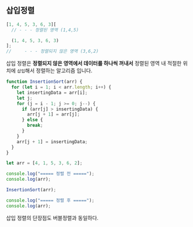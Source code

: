 ## 삽입정렬

```ts
[1, 4, 5, 3, 6, 3][
  // - - - 정렬된 영역 (1,4,5)

  (1, 4, 5, 3, 6, 3)
];
//     - - - 정렬되지 않은 영역 (3,6,2)
```

삽입 정렬은 **정렬되지 않은 영역에서 데이터를 하나씩 꺼내서** 정렬된 영역 내 적절한 위치에 `삽입`해서 정렬하는 알고리즘 입니다.

```ts
function InsertionSort(arr) {
  for (let i = 1; i < arr.length; i++) {
    let insertingData = arr[i];
    let j;
    for (j = i - 1; j >= 0; j--) {
      if (arr[j] > insertingData) {
        arr[j + 1] = arr[j];
      } else {
        break;
      }
    }
    arr[j + 1] = insertingData;
  }
}

let arr = [4, 1, 5, 3, 6, 2];

console.log("===== 정렬 전 =====");
console.log(arr);

InsertionSort(arr);

console.log("===== 정렬 후 =====");
console.log(arr);
```

삽입 정렬의 단장점도 버블정렬과 동일하다.
